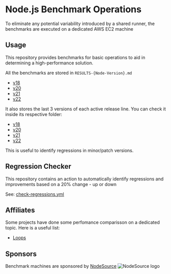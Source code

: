 # Node.js Benchmark Operations

To eliminate any potential variability introduced by a shared runner,
the benchmarks are executed on a dedicated AWS EC2 machine

## Usage

This repository provides benchmarks for basic operations to aid in determining a high-performance solution.

All the benchmarks are stored in `RESULTS-{Node-Version}.md`

- [v18](./RESULTS-v18.md)
- [v20](./RESULTS-v20.md)
- [v21](./RESULTS-v21.md)
- [v22](./RESULTS-v22.md)

It also stores the last 3 versions of each active release line. You can check it inside its respective folder:

- [v18](./v18)
- [v20](./v20)
- [v21](./v21)
- [v22](./v22)

This is useful to identify regressions in minor/patch versions.

## Regression Checker

This repository contains an action to automatically identify regressions and improvements based on a 20% change - up or down

See: [check-regressions.yml](https://github.com/RafaelGSS/nodejs-bench-operations/actions/workflows/check_regressions.yml)

## Affiliates

Some projects have done some perfomance comparisson on a dedicated topic.
Here is a useful list:

- [Loops](https://github.com/simone-sanfratello/node-bench-iteration)

## Sponsors

Benchmark machines are sponsored by [NodeSource](https://nodesource.com/)
![NodeSource logo](https://github.com/RafaelGSS/nodejs-bench-operations/assets/55195249/9580c302-6f96-4d25-8d67-8a6c6d703bbf)
